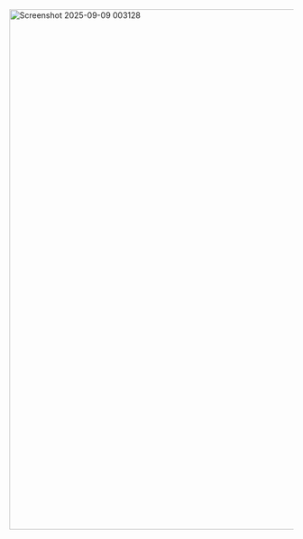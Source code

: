 <img width="1912" height="922" alt="Screenshot 2025-09-09 003128" src="https://github.com/user-attachments/assets/794ed9c7-cdb7-4cb4-a732-7f3313e62ac5" />
